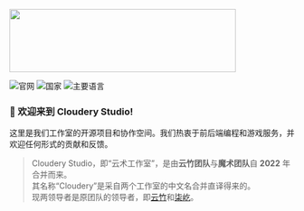 <img src="https://github.com/user-attachments/assets/e5cff8f9-898e-4c21-b7cb-5cb6dc2c68f7" width=400 height=112></img>

![官网](https://img.shields.io/badge/WEBSITE-blue?style=for-the-badge&link=https%3A%2F%2Fcldery.com)
![国家](https://img.shields.io/badge/COUNTRY-China-red?style=for-the-badge)
![主要语言](https://img.shields.io/badge/LANGUAGE-Chinese-%23097969?style=for-the-badge)

### 🎉 欢迎来到 Cloudery Studio!

这里是我们工作室的开源项目和协作空间。我们热衷于前后端编程和游戏服务，并欢迎任何形式的贡献和反馈。

> Cloudery Studio，即“云术工作室”，是由**云竹团队**与**魔术团队**自 **2022** 年合并而来。<br/>
> 其名称“Cloudery”是采自两个工作室的中文名合并直译得来的。<br/>
> 现两领导者是原团队的领导者，即[云竹](https://github.com/yunzhu666)和[柒屹](https://github.com/JustQiyi)。
